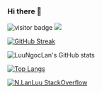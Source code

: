 ### Hi there 👋

<!--
**LuuNgocLan/LuuNgocLan** is a ✨ _special_ ✨ repository because its `README.md` (this file) appears on your GitHub profile.

Here are some ideas to get you started:

- 🔭 I’m currently working on ...
- 🌱 I’m currently learning ...
- 👯 I’m looking to collaborate on ...
- 🤔 I’m looking for help with ...
- 💬 Ask me about ...
- 📫 How to reach me: ...
- 😄 Pronouns: ...
- ⚡ Fun fact: ...
-->

![visitor badge](https://visitor-badge.glitch.me/badge?page_id=.visitor-badge&left_color=red&right_color=green&left_text=HelloVisitors) ![](https://komarev.com/ghpvc/?username=LuuNgocLan&color=orange)

[![GitHub Streak](https://github-readme-streak-stats.herokuapp.com/?user=LuuNgocLan&theme=dark)](https://git.io/streak-stats)

![LuuNgocLan's GitHub stats](https://github-readme-stats.vercel.app/api?username=LuuNgocLan&show_icons=true&theme=radical)

[![Top Langs](https://github-readme-stats.vercel.app/api/top-langs/?username=LuuNgocLan&layout=compact)](https://github.com/LuuNgocLan/github-readme-stats)

[![N.LanLuu StackOverflow](https://stackoverflow-badge.herokuapp.com/api/StackOverflowBadge/8666157)](https://stackoverflow.com/users/8666157/n-lanluu)
